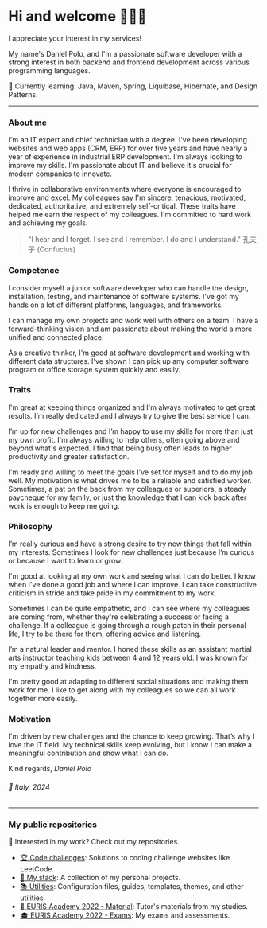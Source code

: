 # Hi and welcome 👋👨‍💻
I appreciate your interest in my services!

My name's Daniel Polo, and I'm a passionate software developer with a strong interest in both backend and frontend development across various programming languages.

🌱 Currently learning: Java, Maven, Spring, Liquibase, Hibernate, and Design Patterns.

---

### About me
I'm an IT expert and chief technician with a degree. I've been developing websites and web apps (CRM, ERP) for over five years and have nearly a year of experience in industrial ERP development. I'm always looking to improve my skills. I'm passionate about IT and believe it's crucial for modern companies to innovate.

I thrive in collaborative environments where everyone is encouraged to improve and excel. My colleagues say I'm sincere, tenacious, motivated, dedicated, authoritative, and extremely self-critical. These traits have helped me earn the respect of my colleagues. I'm committed to hard work and achieving my goals.

> "I hear and I forget. I see and I remember. I do and I understand." 孔夫子 (Confucius)

### Competence
I consider myself a junior software developer who can handle the design, installation, testing, and maintenance of software systems. I've got my hands on a lot of different platforms, languages, and frameworks.

I can manage my own projects and work well with others on a team. I have a forward-thinking vision and am passionate about making the world a more unified and connected place.

As a creative thinker, I'm good at software development and working with different data structures. I've shown I can pick up any computer software program or office storage system quickly and easily.

### Traits
I'm great at keeping things organized and I'm always motivated to get great results. I’m really dedicated and I always try to give the best service I can.

I’m up for new challenges and I’m happy to use my skills for more than just my own profit. I'm always willing to help others, often going above and beyond what's expected. I find that being busy often leads to higher productivity and greater satisfaction.

I'm ready and willing to meet the goals I've set for myself and to do my job well. My motivation is what drives me to be a reliable and satisfied worker. Sometimes, a pat on the back from my colleagues or superiors, a steady paycheque for my family, or just the knowledge that I can kick back after work is enough to keep me going.

### Philosophy
I’m really curious and have a strong desire to try new things that fall within my interests. Sometimes I look for new challenges just because I’m curious or because I want to learn or grow.

I'm good at looking at my own work and seeing what I can do better. I know when I've done a good job and where I can improve. I can take constructive criticism in stride and take pride in my commitment to my work.

Sometimes I can be quite empathetic, and I can see where my colleagues are coming from, whether they're celebrating a success or facing a challenge. If a colleague is going through a rough patch in their personal life, I try to be there for them, offering advice and listening.

I’m a natural leader and mentor. I honed these skills as an assistant martial arts instructor teaching kids between 4 and 12 years old. I was known for my empathy and kindness.

I'm pretty good at adapting to different social situations and making them work for me. I like to get along with my colleagues so we can all work together more easily.

### Motivation
I'm driven by new challenges and the chance to keep growing. That’s why I love the IT field. My technical skills keep evolving, but I know I can make a meaningful contribution and show what I can do.

Kind regards,
*Daniel Polo*

###### 📍 Italy, 2024

---

### My public repositories
🧩 Interested in my work? Check out my repositories.
- [🏆 Code challenges](https://github.com/stars/danielPoloWork/lists/code-challenges): Solutions to coding challenge websites like LeetCode.
- [🚀 My stack](https://github.com/stars/danielPoloWork/lists/my-stack): A collection of my personal projects.
- [📚 Utilities](https://github.com/stars/danielPoloWork/lists/utilities): Configuration files, guides, templates, themes, and other utilities.
- [📙 EURIS Academy 2022 - Material](https://github.com/stars/danielPoloWork/lists/euris-academy-2022-material): Tutor's materials from my studies.
- [🎓 EURIS Academy 2022 - Exams](https://github.com/stars/danielPoloWork/lists/euris-academy-2022-exams): My exams and assessments.
